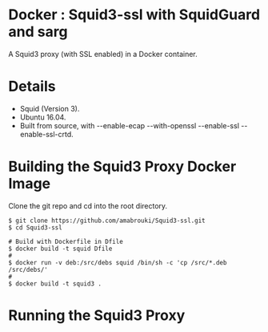 # Docker : Squid3-ssl with SquidGuard and sarg

A Squid3 proxy (with SSL enabled) in a Docker container.

# Details

<ul>

<li>Squid (Version 3).</li>
<li>Ubuntu 16.04.</li><li>Built from source, with --enable-ecap --with-openssl --enable-ssl --enable-ssl-crtd.</li>
</ul>

# Building the Squid3 Proxy Docker Image

Clone the git repo and cd into the root directory.

<pre><code>$ git clone https://github.com/amabrouki/Squid3-ssl.git
$ cd Squid3-ssl

# Build with Dockerfile in Dfile
$ docker build -t squid Dfile
# 
$ docker run -v deb:/src/debs squid /bin/sh -c 'cp /src/*.deb /src/debs/'
# 
$ docker build -t squid3 .
</code></pre>

# Running the Squid3 Proxy


